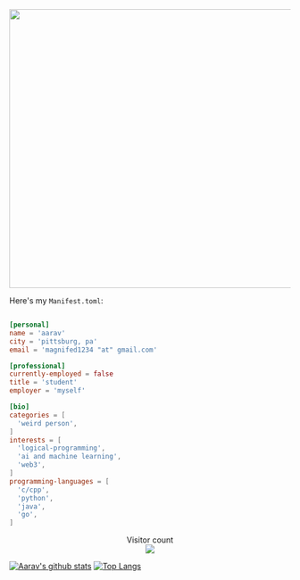 

<img src="https://media.giphy.com/media/n3pPJoKv41axX2iXJ4/giphy.gif" width="1000px" height="500px" />

Here's my `Manifest.toml`:

```toml

[personal]
name = 'aarav'
city = 'pittsburg, pa'
email = 'magnifed1234 "at" gmail.com'

[professional]
currently-employed = false
title = 'student'
employer = 'myself'

[bio]
categories = [
  'weird person',
]
interests = [
  'logical-programming',
  'ai and machine learning',
  'web3',
]
programming-languages = [
  'c/cpp',
  'python',
  'java',
  'go',
]

```


<p align="center"> 
  Visitor count<br>
  <img src="https://profile-counter.glitch.me/aaravzer/count.svg" />
</p>

[![Aarav's github stats](https://github-readme-stats.vercel.app/api?username=aaravzer&show_icons=true&theme=transparent&hide=["contribs","issues"])](https://github.com/aaravzer)
[![Top Langs](https://github-readme-stats.vercel.app/api/top-langs/?username=aaravzer&layout=compact&theme=transparent)](https://github.com/aaravzer)








